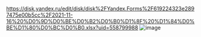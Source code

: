 https://disk.yandex.ru/edit/disk/disk%2FYandex.Forms%2F619224323e2897475e00b5cc%2F2021-11-16%20%D0%9D%D0%BE%D0%B2%D0%B0%D1%8F%20%D1%84%D0%BE%D1%80%D0%BC%D0%B0.xlsx?uid=558799988
![image](https://user-images.githubusercontent.com/90608498/141933183-4fd0c35f-19ac-4180-ba77-3eaae340a30d.png)
